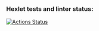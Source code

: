### Hexlet tests and linter status:
[![Actions Status](https://github.com/Danilqa/algorithms-project-69/actions/workflows/hexlet-check.yml/badge.svg)](https://github.com/Danilqa/algorithms-project-69/actions)